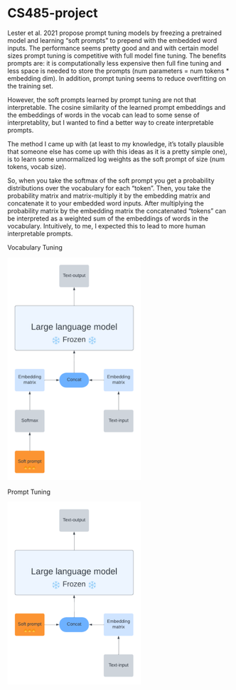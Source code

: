 # CS485-project

Lester et al. 2021 propose prompt tuning models by freezing a pretrained model and learning “soft prompts” to prepend with the embedded word inputs. The performance seems pretty good and and with certain model sizes prompt tuning is competitive with full model fine tuning. The benefits prompts are: it is computationally less expensive then full fine tuning and less space is needed to store the prompts (num parameters = num tokens * embedding dim). In addition, prompt tuning seems to reduce overfitting on the training set.

However, the soft prompts learned by prompt tuning are not that interpretable. The cosine similarity of the learned prompt embeddings and the embeddings of words in the vocab can lead to some sense of interpretablity, but I wanted to find a better way to create interpretable prompts. 

The method I came up with (at least to my knowledge, it’s totally plausible that someone else has come up with this ideas as it is a pretty simple one), is to learn some unnormalized log weights as the soft prompt of size (num tokens, vocab size).

So, when you take the softmax of the soft prompt you get a probability distributions over the vocabulary for each “token”. Then, you take the probability matrix and matrix-multiply it by the embedding matrix and concatenate it to your embedded word inputs.  After multiplying the probability matrix by the embedding matrix the concatenated “tokens” can be interpreted as a weighted sum of the embeddings of words in the vocabulary. Intuitively, to me, I expected this to lead to more human interpretable prompts.

Vocabulary Tuning

<img src="./Vocabulary tuning.png" width="300">

Prompt Tuning

<img src="./Prompt tuning.png" width="300">
